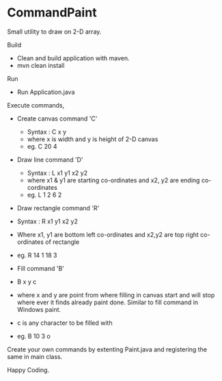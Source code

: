 # CommandPaint
Small utility to draw on 2-D array.

Build
- Clean and build application with maven. 
- mvn clean install

Run
- Run Application.java

Execute commands,

- Create canvas command 'C' 
  - Syntax : C x y
  - where x is width and y is height of 2-D canvas
  - eg. C 20 4

- Draw line command 'D'
  - Syntax : L x1 y1 x2 y2
  - where x1 & y1 are starting co-ordinates and x2, y2 are ending co-cordinates 
  - eg. L 1 2 6 2

- Draw rectangle command 'R'
 - Syntax : R x1 y1 x2 y2
 - Where x1, y1 are bottom left co-ordinates and x2,y2 are top right co-ordinates of rectangle
 - eg. R 14 1 18 3

- Fill command 'B'
 - B x y c
 - where x and y are point from where filling in canvas start and will stop where ever it finds already paint done. Similar to fill command in Windows paint.
 - c is any character to be filled with
 - eg. B 10 3 o

Create your own commands by extenting Paint.java and registering the same in main class.

Happy Coding.
